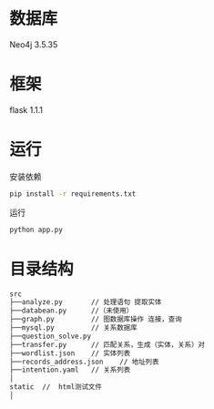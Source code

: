 # 数据库

Neo4j 3.5.35 

# 框架

flask 1.1.1

# 运行

安装依赖
``` bash
pip install -r requirements.txt
```

运行
```bash
python app.py
```

# 目录结构

```html
src
├──analyze.py       // 处理语句 提取实体
├──databean.py      //（未使用）
├──graph.py         // 图数据库操作 连接，查询
├──mysql.py         // 关系数据库
├──question_solve.py      
├──transfer.py      // 匹配关系，生成（实体，关系）对 
├──wordlist.json    // 实体列表
├──records_address.json    // 地址列表
├──intention.yaml   // 关系列表
│   
static  //  html测试文件
│   

```